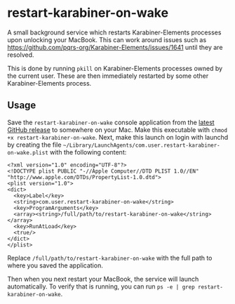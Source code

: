 # restart-karabiner-on-wake

A small background service which restarts Karabiner-Elements processes upon unlocking your MacBook. This can work around issues such as https://github.com/pqrs-org/Karabiner-Elements/issues/1641 until they are resolved.

This is done by running `pkill` on Karabiner-Elements processes owned by the current user. These are then immediately restarted by some other Karabiner-Elements process.

## Usage

Save the `restart-karabiner-on-wake` console application from the [latest GitHub release](https://github.com/Shingyx/restart-karabiner-on-wake/releases/latest) to somewhere on your Mac. Make this executable with `chmod +x restart-karabiner-on-wake`. Next, make this launch on login with launchd by creating the file `~/Library/LaunchAgents/com.user.restart-karabiner-on-wake.plist` with the following content:

```
<?xml version="1.0" encoding="UTF-8"?>
<!DOCTYPE plist PUBLIC "-//Apple Computer//DTD PLIST 1.0//EN" "http://www.apple.com/DTDs/PropertyList-1.0.dtd">
<plist version="1.0">
<dict>
  <key>Label</key>
  <string>com.user.restart-karabiner-on-wake</string>
  <key>ProgramArguments</key>
  <array><string>/full/path/to/restart-karabiner-on-wake</string></array>
  <key>RunAtLoad</key>
  <true/>
</dict>
</plist>
```

Replace `/full/path/to/restart-karabiner-on-wake` with the full path to where you saved the application.

Then when you next restart your MacBook, the service will launch automatically. To verify that is running, you can run `ps -e | grep restart-karabiner-on-wake`.
